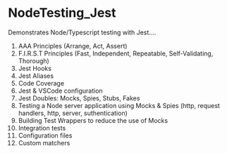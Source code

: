 # NodeTesting_Jest

Demonstrates Node/Typescript testing with Jest....

1. AAA Principles (Arrange, Act, Assert)
2. F.I.R.S.T Principles (Fast, Independent, Repeatable, Self-Validating, Thorough)
3. Jest Hooks
4. Jest Aliases
5. Code Coverage
6. Jest & VSCode configuration
7. Jest Doubles: Mocks, Spies, Stubs, Fakes
8. Testing a Node server application using Mocks & Spies (http, request handlers, http, server, suthentication)
9. Building Test Wrappers to reduce the use of Mocks
10. Integration tests
11. Configuration files
12. Custom matchers
